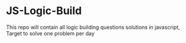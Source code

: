 # JS-Logic-Build
This repo will contain all logic building questions solutions in javascript, Target to solve one problem per day
